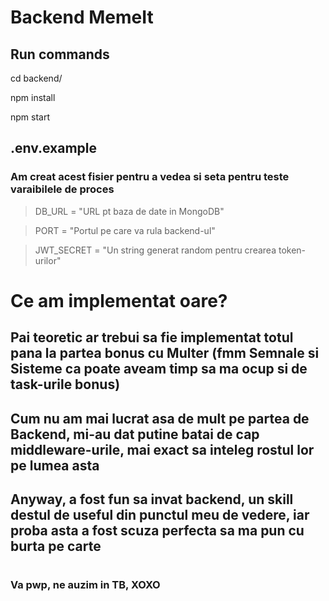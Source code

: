 # Backend MemeIt

## Run commands
cd backend/ 

npm install

npm start

## .env.example

### Am creat acest fisier pentru a vedea si seta pentru teste varaibilele de proces 
> DB_URL = "URL pt baza de date in MongoDB"

>PORT = "Portul pe care va rula backend-ul"

>JWT_SECRET = "Un string generat random pentru crearea token-urilor"


# Ce am implementat oare?

## Pai teoretic ar trebui sa fie implementat totul pana la partea bonus cu Multer (fmm Semnale si Sisteme ca poate aveam timp sa ma ocup si de task-urile bonus)

## Cum nu am mai lucrat asa de mult pe partea de Backend, mi-au dat putine batai de cap middleware-urile, mai exact sa inteleg rostul lor pe lumea asta

## Anyway, a fost fun sa invat backend, un skill destul de useful din punctul meu de vedere, iar proba asta a fost scuza perfecta sa ma pun cu burta pe carte

#
### Va pwp, ne auzim in TB, XOXO 